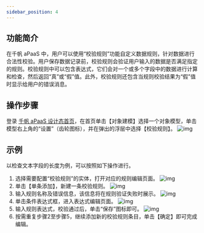 ```yaml
---
sidebar_position: 4
---
```


## 功能简介
在千帆 aPaaS 中，用户可以使用“校验规则”功能自定义数据规则，针对数据进行合法性校验。用户保存数据记录前，校验规则会验证用户输入的数据是否满足指定的规则。校验规则中可以包含表达式，它们会对一个或多个字段中的数据进行计算和检查，然后返回“真”或“假”值。此外，校验规则还包含当规则校验结果为“假”值时显示给用户的错误消息。


## 操作步骤
登录 [千帆 aPaaS 设计态首页](https://apaas.cloud.tencent.com/)，在首页单击【对象建模】选择一个对象模型，单击模型右上角的“设置”（齿轮图标），并在弹出的浮层中选择【校验规则】。
![img](https://main.qcloudimg.com/raw/2cc2e7369bc372d25bd9b620b5336924.png)        

## 示例
以检查文本字段的长度为例，可以按照如下操作进行。
1. 选择需要配置“校验规则”的实体，打开对应的规则编辑页面。
![img](https://main.qcloudimg.com/raw/da1a983e96818bae8311d784c34e461f.png)        
2. 单击【单条添加】，新建一条校验规则。
![img](https://main.qcloudimg.com/raw/b81fb3316b223715a653f334fe6685e6.png)        
3. 输入规则名称及错误信息，该信息将在规则验证失败时展示。
![img](https://main.qcloudimg.com/raw/5da7e1c1c4042be4c36720e50f2a9e17.png)        
4. 单击条件表达式框，进入表达式编辑页面。
![img](https://main.qcloudimg.com/raw/b8563662a2d202088db6d01c92cf8620.png)        
5. 输入规则表达式，校验通过后，单击“保存”图标即可。
![img](https://main.qcloudimg.com/raw/be75e78275dfa740f92d520fb24d4390.png)        
6. 按需重复步骤2至步骤5，继续添加新的校验规则条目，单击【确定】即可完成编辑。

